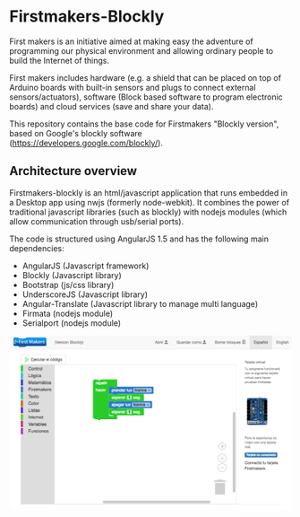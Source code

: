 # Firstmakers-Blockly
First makers is an initiative aimed at making easy the adventure of programming our physical environment and allowing ordinary people to build the Internet of things.

First makers includes hardware (e.g. a shield that can be placed on top of Arduino boards with built-in sensors and plugs to connect external sensors/actuators), software (Block based software to program electronic boards) and cloud services (save and share your data).

This repository contains the base code for Firstmakers "Blockly version", based on Google's blockly software (https://developers.google.com/blockly/).


Architecture overview
-------
Firstmakers-blockly is an html/javascript application that runs embedded in a Desktop app using nwjs (formerly node-webkit).  It combines the power of traditional javascript libraries (such as blockly) with nodejs modules (which allow communication through usb/serial ports).

The code is structured using AngularJS 1.5 and has the following main dependencies:

  - AngularJS (Javascript framework)
  - Blockly (Javascript library)
  - Bootstrap (js/css library)
  - UnderscoreJS (Javascript library)
  - Angular-Translate (Javascript library to manage multi language)
  - Firmata (nodejs module)
  - Serialport (nodejs module)
  
![screenshot](images/screenshot.png)

  


 
